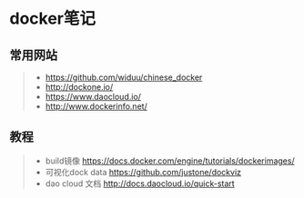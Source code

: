 # docker笔记
## 常用网站
> - https://github.com/widuu/chinese_docker
> - http://dockone.io/
> - https://www.daocloud.io/
> - http://www.dockerinfo.net/


## 教程
> - build镜像 https://docs.docker.com/engine/tutorials/dockerimages/
> - 可视化dock data https://github.com/justone/dockviz
> - dao cloud 文档 http://docs.daocloud.io/quick-start
>
